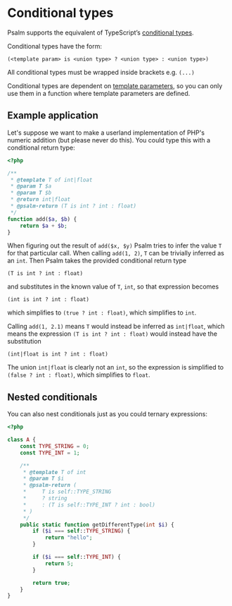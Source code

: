 # Conditional types

Psalm supports the equivalent of TypeScript’s [conditional types](https://www.typescriptlang.org/docs/handbook/advanced-types.html#conditional-types).

Conditional types have the form:

`(<template param> is <union type> ? <union type> : <union type>)`

All conditional types must be wrapped inside brackets e.g. `(...)`

Conditional types are dependent on [template parameters](../templated_annotations.md), so you can only use them in a function where template parameters are defined.

## Example application

Let's suppose we want to make a userland implementation of PHP's numeric addition (but please never do this). You could type this with a conditional return type:

```php
<?php

/**
 * @template T of int|float
 * @param T $a
 * @param T $b
 * @return int|float
 * @psalm-return (T is int ? int : float)
 */
function add($a, $b) {
    return $a + $b;
}
```

When figuring out the result of `add($x, $y)` Psalm tries to infer the value `T` for that particular call. When calling `add(1, 2)`, `T` can be trivially inferred as an `int`. Then Psalm takes the provided conditional return type

`(T is int ? int : float)`

and substitutes in the known value of `T`, `int`, so that expression becomes

`(int is int ? int : float)`

which simplifies to `(true ? int : float)`, which simplifies to `int`.

Calling `add(1, 2.1)` means `T` would instead be inferred as `int|float`, which means the expression `(T is int ? int : float)` would instead have the substitution

`(int|float is int ? int : float)`

The union `int|float` is clearly not an `int`, so the expression is simplified to `(false ? int : float)`, which simplifies to `float`.

## Nested conditionals

You can also nest conditionals just as you could ternary expressions:

```php
<?php

class A {
    const TYPE_STRING = 0;
    const TYPE_INT = 1;

    /**
     * @template T of int
     * @param T $i
     * @psalm-return (
     *     T is self::TYPE_STRING
     *     ? string
     *     : (T is self::TYPE_INT ? int : bool)
     * )
     */
    public static function getDifferentType(int $i) {
        if ($i === self::TYPE_STRING) {
            return "hello";
        }

        if ($i === self::TYPE_INT) {
            return 5;
        }

        return true;
    }
}


```
